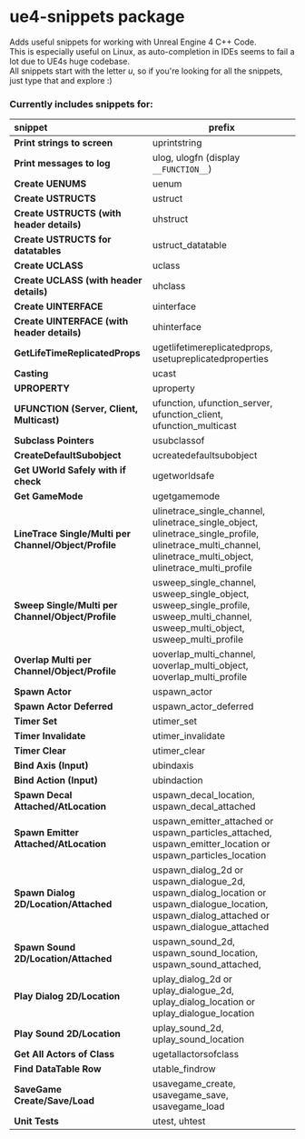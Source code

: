 # ue4-snippets package

Adds useful snippets for working with Unreal Engine 4 C++ Code.  
This is especially useful on Linux, as auto-completion in IDEs seems to fail a lot due to UE4s huge codebase.  
All snippets start with the letter _u_, so if you're looking for all the snippets, just type that and explore :)

### Currently includes snippets for:

| snippet                                               | prefix                                                                                                                                                      |
| :---------------------------------------------------- | ----------------------------------------------------------------------------------------------------------------------------------------------------------- |
| **Print strings to screen**                           | uprintstring                                                                                                                                                |
| **Print messages to log**                             | ulog, ulogfn (display `__FUNCTION__`)                                                                                                                       |
| **Create UENUMS**                                     | uenum                                                                                                                                                       |
| **Create USTRUCTS**                                   | ustruct                                                                                                                                                     |
| **Create USTRUCTS (with header details)**             | uhstruct                                                                                                                                                    |
| **Create USTRUCTS for datatables**                    | ustruct_datatable                                                                                                                                           |
| **Create UCLASS**                                     | uclass                                                                                                                                                      |
| **Create UCLASS (with header details)**               | uhclass                                                                                                                                                     |
| **Create UINTERFACE**                                 | uinterface                                                                                                                                                  |
| **Create UINTERFACE (with header details)**           | uhinterface                                                                                                                                                 |
| **GetLifeTimeReplicatedProps**                        | ugetlifetimereplicatedprops, usetupreplicatedproperties                                                                                                     |
| **Casting**                                           | ucast                                                                                                                                                       |
| **UPROPERTY**                                         | uproperty                                                                                                                                                   |
| **UFUNCTION (Server, Client, Multicast)**             | ufunction, ufunction_server, ufunction_client, ufunction_multicast                                                                                          |
| **Subclass Pointers**                                 | usubclassof                                                                                                                                                 |
| **CreateDefaultSubobject**                            | ucreatedefaultsubobject                                                                                                                                     |
| **Get UWorld Safely with if check**                   | ugetworldsafe                                                                                                                                               |
| **Get GameMode**                                      | ugetgamemode                                                                                                                                                |
| **LineTrace Single/Multi per Channel/Object/Profile** | ulinetrace_single_channel, ulinetrace_single_object, ulinetrace_single_profile, ulinetrace_multi_channel, ulinetrace_multi_object, ulinetrace_multi_profile |
| **Sweep Single/Multi per Channel/Object/Profile**     | usweep_single_channel, usweep_single_object, usweep_single_profile, usweep_multi_channel, usweep_multi_object, usweep_multi_profile                         |
| **Overlap Multi per Channel/Object/Profile**          | uoverlap_multi_channel, uoverlap_multi_object, uoverlap_multi_profile                                                                                       |
| **Spawn Actor**                                       | uspawn_actor                                                                                                                                                |
| **Spawn Actor Deferred**                              | uspawn_actor_deferred                                                                                                                                       |
| **Timer Set**                                         | utimer_set                                                                                                                                                  |
| **Timer Invalidate**                                  | utimer_invalidate                                                                                                                                           |
| **Timer Clear**                                       | utimer_clear                                                                                                                                                |
| **Bind Axis (Input)**                                 | ubindaxis                                                                                                                                                   |
| **Bind Action (Input)**                               | ubindaction                                                                                                                                                 |
| **Spawn Decal Attached/AtLocation**                   | uspawn_decal_location, uspawn_decal_attached                                                                                                                |
| **Spawn Emitter Attached/AtLocation**                 | uspawn_emitter_attached or uspawn_particles_attached, uspawn_emitter_location or uspawn_particles_location                                                  |
| **Spawn Dialog 2D/Location/Attached**                 | uspawn_dialog_2d or uspawn_dialogue_2d, uspawn_dialog_location or uspawn_dialogue_location, uspawn_dialog_attached or uspawn_dialogue_attached              |
| **Spawn Sound 2D/Location/Attached**                  | uspawn_sound_2d, uspawn_sound_location, uspawn_sound_attached,                                                                                              |
| **Play Dialog 2D/Location**                           | uplay_dialog_2d or uplay_dialogue_2d, uplay_dialog_location or uplay_dialogue_location                                                                      |
| **Play Sound 2D/Location**                            | uplay_sound_2d, uplay_sound_location                                                                                                                        |
| **Get All Actors of Class**                           | ugetallactorsofclass                                                                                                                                        |
| **Find DataTable Row**                                | utable_findrow                                                                                                                                              |
| **SaveGame Create/Save/Load**                         | usavegame_create, usavegame_save, usavegame_load                                                                                                            |
| **Unit Tests**                                        | utest, uhtest                                                                                                                                               |